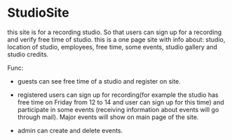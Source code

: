 # StudioSite

this site is for a recording studio. So that users can sign up for a recording and verify free time of studio. 
this is a one page site with info about: studio, location of studio, employees, free time, some events, studio gallery and studio credits.

Func:
  - guests can see free time of a studio and register on site.
  
  - registered users can sign up for recording(for example the studio has free time on Friday from 12 to 14 and user can sign up for this time)
    and participate in some events (receiving information about events will go through mail). Major events will show on main page of the site.
      
  - admin can create and delete events.
  
